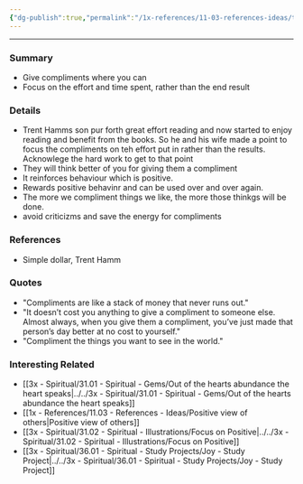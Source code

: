 ```yaml
---
{"dg-publish":true,"permalink":"/1x-references/11-03-references-ideas/the-value-of-compliments/","dgHomeLink":true,"dgPassFrontmatter":true,"dgShowBacklinks":true,"dgShowLocalGraph":false,"dgShowInlineTitle":true}
---
```


---

### Summary
- Give compliments where you can
- Focus on the effort and time spent, rather than the end result

### Details
- Trent Hamms son pur forth great effort reading and now started to enjoy reading and benefit from the books. So he and his wife made a point to focus the compliments on teh effort put in rather than the results. Acknowlege the hard work to get to that point
- They will think better of you for giving them a compliment
- It reinforces behaviour which is positive.
- Rewards positive behavinr and can be used over and over again.
- The more we compliment things we like, the more those thinkgs will be done.
- avoid criticizms and save the energy for compliments

### References
- Simple dollar, Trent Hamm

### Quotes
- "Compliments are like a stack of money that never runs out."
- "It doesn’t cost you anything to give a compliment to someone else. Almost always, when you give them a compliment, you’ve just made that person’s day better at no cost to yourself."
- "Compliment the things you want to see in the world."

### Interesting Related
- [[3x - Spiritual/31.01 - Spiritual - Gems/Out of the hearts abundance the heart speaks|../../3x - Spiritual/31.01 - Spiritual - Gems/Out of the hearts abundance the heart speaks]]
- [[1x - References/11.03 - References - Ideas/Positive view of others|Positive view of others]]
- [[3x - Spiritual/31.02 - Spiritual - Illustrations/Focus on Positive|../../3x - Spiritual/31.02 - Spiritual - Illustrations/Focus on Positive]]
- [[3x - Spiritual/36.01 - Spiritual - Study Projects/Joy - Study Project|../../3x - Spiritual/36.01 - Spiritual - Study Projects/Joy - Study Project]]